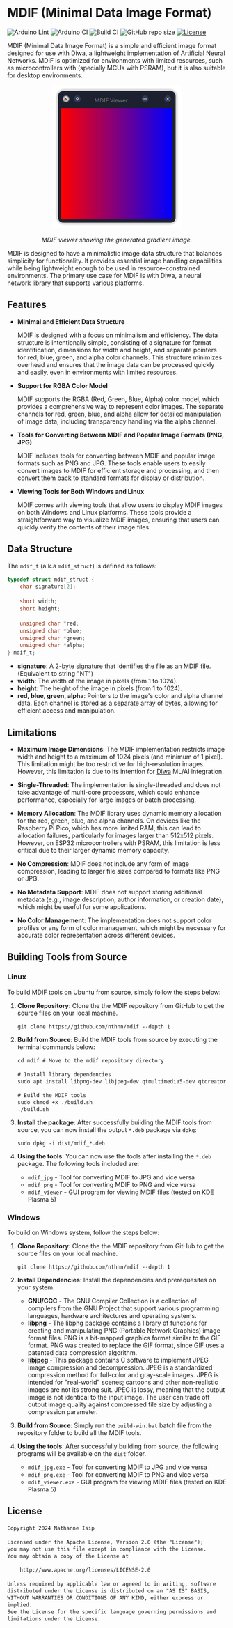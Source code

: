 # MDIF (Minimal Data Image Format)

![Arduino Lint](https://github.com/nthnn/mdif/actions/workflows/arduino_lint.yml/badge.svg)
![Arduino CI](https://github.com/nthnn/mdif/actions/workflows/arduino_ci.yml/badge.svg)
![Build CI](https://github.com/nthnn/mdif/actions/workflows/build_ci.yml/badge.svg)
![GitHub repo size](https://img.shields.io/github/repo-size/nthnn/mdif?logo=git&label=Repository%20Size)
[![License](https://img.shields.io/badge/license-Apache%20License%20v2.0-blue.svg)](https://github.com/nthnn/mdif/blob/main/LICENSE)

MDIF (Minimal Data Image Format) is a simple and efficient image format designed for use with Diwa, a lightweight implementation of Artificial Neural Networks. MDIF is optimized for environments with limited resources, such as microcontrollers with (specially MCUs with PSRAM), but it is also suitable for desktop environments.

<p align="center">
    <img src="https://raw.githubusercontent.com/nthnn/mdif/main/extras/gradient.png" />
</p>

<p align="center">
    <i>MDIF viewer showing the generated gradient image.</i>
</p>

MDIF is designed to have a minimalistic image data structure that balances simplicity for functionality. It provides essential image handling capabilities while being lightweight enough to be used in resource-constrained environments. The primary use case for MDIF is with Diwa, a neural network library that supports various platforms.

## Features

- **Minimal and Efficient Data Structure**

    MDIF is designed with a focus on minimalism and efficiency. The data structure is intentionally simple, consisting of a signature for format identification, dimensions for width and height, and separate pointers for red, blue, green, and alpha color channels. This structure minimizes overhead and ensures that the image data can be processed quickly and easily, even in environments with limited resources.

- **Support for RGBA Color Model**

    MDIF supports the RGBA (Red, Green, Blue, Alpha) color model, which provides a comprehensive way to represent color images. The separate channels for red, green, blue, and alpha allow for detailed manipulation of image data, including transparency handling via the alpha channel.

- **Tools for Converting Between MDIF and Popular Image Formats (PNG, JPG)**

    MDIF includes tools for converting between MDIF and popular image formats such as PNG and JPG. These tools enable users to easily convert images to MDIF for efficient storage and processing, and then convert them back to standard formats for display or distribution.

- **Viewing Tools for Both Windows and Linux**

    MDIF comes with viewing tools that allow users to display MDIF images on both Windows and Linux platforms. These tools provide a straightforward way to visualize MDIF images, ensuring that users can quickly verify the contents of their image files.

## Data Structure

The `mdif_t` (a.k.a `mdif_struct`) is defined as follows:

```c
typedef struct mdif_struct {
    char signature[2];

    short width;
    short height;

    unsigned char *red;
    unsigned char *blue;
    unsigned char *green;
    unsigned char *alpha;
} mdif_t;
```

- **signature**: A 2-byte signature that identifies the file as an MDIF file. (Equivalent to string "NT")
- **width**: The width of the image in pixels (from 1 to 1024).
- **height**: The height of the image in pixels (from 1 to 1024).
- **red, blue, green, alpha**: Pointers to the image's color and alpha channel data. Each channel is stored as a separate array of bytes, allowing for efficient access and manipulation.

## Limitations

- **Maximum Image Dimensions**: The MDIF implementation restricts image width and height to a maximum of 1024 pixels (and minimum of 1 pixel). This limitation might be too restrictive for high-resolution images. However, this limitation is due to its intention for [Diwa](https://github.com/nthnn/diwa) ML/AI integration.

- **Single-Threaded**: The implementation is single-threaded and does not take advantage of multi-core processors, which could enhance performance, especially for large images or batch processing.

- **Memory Allocation**: The MDIF library uses dynamic memory allocation for the red, green, blue, and alpha channels. On devices like the Raspberry Pi Pico, which has more limited RAM, this can lead to allocation failures, particularly for images larger than 512x512 pixels. However, on ESP32 microcontrollers with PSRAM, this limitation is less critical due to their larger dynamic memory capacity.

- **No Compression**: MDIF does not include any form of image compression, leading to larger file sizes compared to formats like PNG or JPG.

- **No Metadata Support**: MDIF does not support storing additional metadata (e.g., image description, author information, or creation date), which might be useful for some applications.

- **No Color Management**: The implementation does not support color profiles or any form of color management, which might be necessary for accurate color representation across different devices.

## Building Tools from Source

### Linux

To build MDIF tools on Ubuntu from source, simply follow the steps below:

1. **Clone Repository**: Clone the the MDIF repository from GitHub to get the source files on your local machine.

    ```shell
    git clone https://github.com/nthnn/mdif --depth 1
    ```

2. **Build from Source**: Build the MDIF tools from source by executing the terminal commands below:

    ```shell
    cd mdif # Move to the mdif repository directory

    # Install library dependencies
    sudo apt install libpng-dev libjpeg-dev qtmultimedia5-dev qtcreator

    # Build the MDIF tools
    sudo chmod +x ./build.sh
    ./build.sh
    ```

3. **Install the package**: After successfully building the MDIF tools from source, you can now install the output `*.deb` package via `dpkg`:

    ```shell
    sudo dpkg -i dist/mdif_*.deb
    ```

4. **Using the tools**: You can now use the tools after installing the `*.deb` package. The following tools included are:

    - `mdif_jpg` - Tool for converting MDIF to JPG and vice versa
    - `mdif_png` - Tool for converting MDIF to PNG and vice versa
    - `mdif_viewer` - GUI program for viewing MDIF files (tested on KDE Plasma 5)

### Windows

To build on Windows system, follow the steps below:

1. **Clone Repository**: Clone the the MDIF repository from GitHub to get the source files on your local machine.

    ```shell
    git clone https://github.com/nthnn/mdif --depth 1
    ```

2. **Install Dependencies**: Install the dependencies and prerequesites on your system.

    - **GNU/GCC** - The GNU Compiler Collection is a collection of compilers from the GNU Project that support various programming languages, hardware architectures and operating systems.
    - **[libpng](https://gnuwin32.sourceforge.net/packages/libpng.htm)** - The libpng package contains a library of functions for creating and manipulating PNG (Portable Network Graphics) image format files. PNG is a bit-mapped graphics format similar to the GIF format. PNG was created to replace the GIF format, since GIF uses a patented data compression algorithm.
    - **[libjpeg](https://gnuwin32.sourceforge.net/packages/jpeg.htm)** - This package contains C software to implement JPEG image compression and decompression. JPEG is a standardized compression method for full-color and gray-scale images. JPEG is intended for "real-world" scenes; cartoons and other non-realistic images are not its strong suit. JPEG is lossy, meaning that the output image is not identical to the input image. The user can trade off output image quality against compressed file size by adjusting a compression parameter.

3. **Build from Source**: Simply run the `build-win.bat` batch file from the repository folder to build all the MDIF tools.

4. **Using the tools**: After successfully building from source, the following programs will be available on the `dist` folder.

    - `mdif_jpg.exe` - Tool for converting MDIF to JPG and vice versa
    - `mdif_png.exe` - Tool for converting MDIF to PNG and vice versa
    - `mdif_viewer.exe` - GUI program for viewing MDIF files (tested on KDE Plasma 5)

## License

```
Copyright 2024 Nathanne Isip

Licensed under the Apache License, Version 2.0 (the "License");
you may not use this file except in compliance with the License.
You may obtain a copy of the License at

    http://www.apache.org/licenses/LICENSE-2.0

Unless required by applicable law or agreed to in writing, software
distributed under the License is distributed on an "AS IS" BASIS,
WITHOUT WARRANTIES OR CONDITIONS OF ANY KIND, either express or implied.
See the License for the specific language governing permissions and
limitations under the License.
```